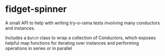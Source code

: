 # fidget-spinner

A small API to help with writing try-o-rama tests involving many conductors and instances.

Includes a `Batch` class to wrap a collection of Conductors, which exposes helpful map functions for iterating over instances and performing operations in series or in parallel
